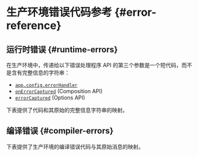 <script setup>
import { ref, onMounted } from 'vue'
import { data } from './errors.data.ts'
import ErrorsTable from './ErrorsTable.vue'

const highlight = ref()
onMounted(() => {
  highlight.value = location.hash.slice(1)
})
</script>

# 生产环境错误代码参考 {#error-reference}

## 运行时错误 {#runtime-errors}

在生产环境中，传递给以下错误处理程序 API 的第三个参数是一个短代码，而不是含有完整信息的字符串：

- [`app.config.errorHandler`](/api/application#app-config-errorhandler)
- [`onErrorCaptured`](/api/composition-api-lifecycle#onerrorcaptured) (Composition API)
- [`errorCaptured`](/api/options-lifecycle#errorcaptured) (Options API)

下表提供了代码和其原始的完整信息字符串的映射。

<ErrorsTable kind="runtime" :errors="data.runtime" :highlight="highlight" />

## 编译错误 {#compiler-errors}

下表提供了生产环境的编译错误代码与其原始消息的映射。

<ErrorsTable kind="compiler" :errors="data.compiler" :highlight="highlight" />

